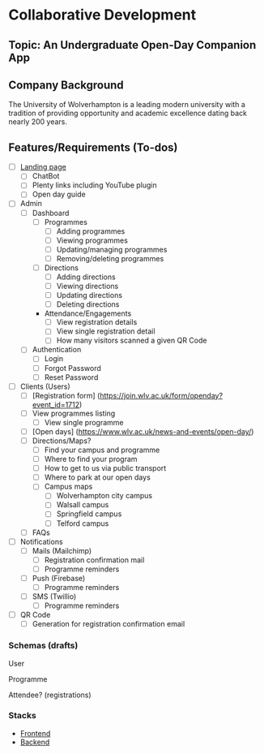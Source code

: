 # Collaborative Development
## Topic: An Undergraduate Open-Day Companion App

## Company Background
The University of Wolverhampton is a leading modern university with a tradition of providing opportunity and academic excellence dating back nearly 200 years.

## Features/Requirements (To-dos)
- [ ] [Landing page](https://www.wlv.ac.uk/news-and-events/open-day/undergraduate-open-day/)
    - [ ] ChatBot
    - [ ] Plenty links including YouTube plugin
    - [ ] Open day guide
- [ ] Admin
    - [ ] Dashboard
        - [ ] Programmes
            - [ ] Adding programmes
            - [ ] Viewing programmes
            - [ ] Updating/managing programmes
            - [ ] Removing/deleting programmes
        - [ ] Directions
            - [ ] Adding directions
            - [ ] Viewing directions
            - [ ] Updating directions
            - [ ] Deleting directions
        - Attendance/Engagements
            - [ ] View registration details
            - [ ] View single registration detail
            - [ ] How many visitors scanned a given QR Code
    - [ ] Authentication
        - [ ] Login
        - [ ] Forgot Password
        - [ ] Reset Password
- [ ] Clients (Users)
    - [ ] [Registration form] (https://join.wlv.ac.uk/form/openday?event_id=1712)
    - [ ] View programmes listing
        - [ ] View single programme
    - [ ] [Open days] (https://www.wlv.ac.uk/news-and-events/open-day/)
    - [ ] Directions/Maps?
        - [ ] Find your campus and programme
        - [ ] Where to find your program
        - [ ] How to get to us via public transport
        - [ ] Where to park at our open days
        - [ ] Campus maps
            - [ ] Wolverhampton city campus
            - [ ] Walsall campus
            - [ ] Springfield campus
            - [ ] Telford campus
    - [ ] FAQs
- [ ] Notifications
    - [ ] Mails (Mailchimp)
        - [ ] Registration confirmation mail
        - [ ] Programme reminders
    - [ ] Push (Firebase)
        - [ ] Programme reminders
    - [ ] SMS (Twillio)
        - [ ] Programme reminders
- [ ] QR Code
    - [ ] Generation for registration confirmation email

### Schemas (drafts)
User

Programme

Attendee? (registrations)

### Stacks
- [Frontend](./frontend/README.md)
- [Backend](./backend/README.md)
